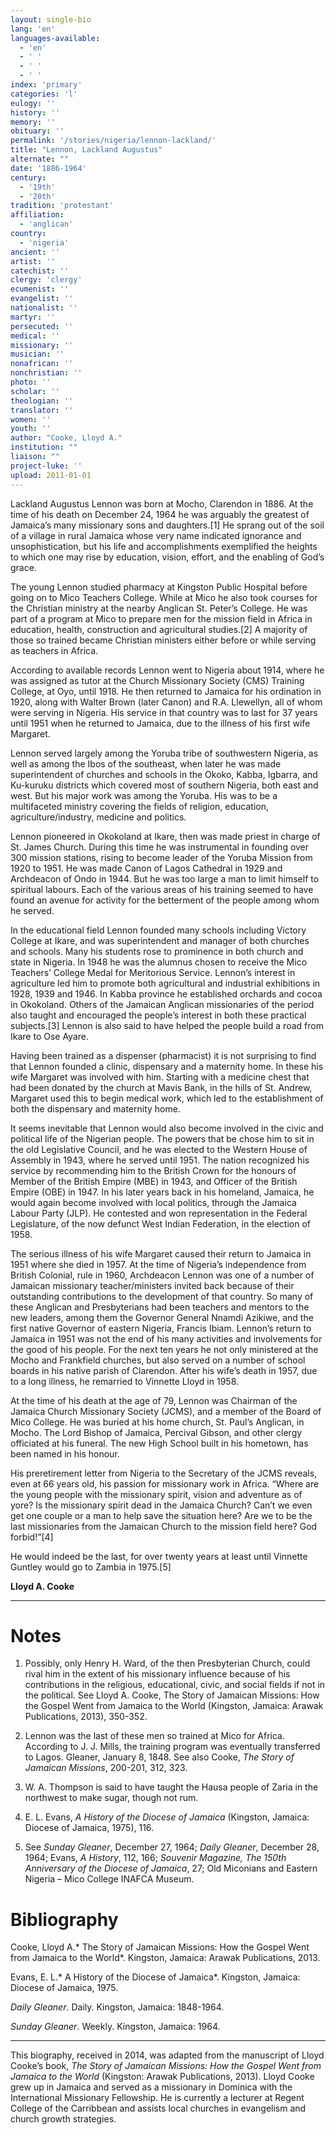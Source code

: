 ```yaml
---
layout: single-bio
lang: 'en'
languages-available:
  - 'en'
  - ' '
  - ' '
  - ' '
index: 'primary'
categories: 'l'
eulogy: ''
history: ''
memory: ''
obituary: ''
permalink: '/stories/nigeria/lennon-lackland/'
title: "Lennon, Lackland Augustus"
alternate: ""
date: '1886-1964'
century:
  - '19th'
  - '20th'
tradition: 'protestant'
affiliation:
  - 'anglican'
country:
  - 'nigeria'
ancient: ''
artist: ''
catechist: ''
clergy: 'clergy'
ecumenist: ''
evangelist: ''
nationalist: ''
martyr: ''
persecuted: ''
medical: ''
missionary: ''
musician: ''
nonafrican: ''
nonchristian: ''
photo: ''
scholar: ''
theologian: ''
translator: ''
women: ''
youth: ''
author: "Cooke, Lloyd A."
institution: ""
liaison: ""
project-luke: ''
upload: 2011-01-01
---
```




Lackland Augustus Lennon was born at Mocho, Clarendon in 1886. At the time of his death on December 24, 1964 he was arguably the greatest of Jamaica’s many missionary sons and daughters.[1] He sprang out of the soil of a village in rural Jamaica whose very name indicated ignorance and unsophistication, but his life and accomplishments exemplified the heights to which one may rise by education, vision, effort, and the enabling of God’s grace.

The young Lennon studied pharmacy at Kingston Public Hospital before going on to Mico Teachers College. While at Mico he also took courses for the Christian ministry at the nearby Anglican St. Peter’s College. He was part of a program at Mico to prepare men for the mission field in Africa in education, health, construction and agricultural studies.[2] A majority of those so trained became Christian ministers either before or while serving as teachers in Africa.

According to available records Lennon went to Nigeria about 1914, where he was assigned as tutor at the Church Missionary Society (CMS) Training College, at Oyo, until 1918. He then returned to Jamaica for his ordination in 1920, along with Walter Brown (later Canon) and R.A. Llewellyn, all of whom were serving in Nigeria. His service in that country was to last for 37 years until 1951 when he returned to Jamaica, due to the illness of his first wife Margaret.

Lennon served largely among the Yoruba tribe of southwestern Nigeria, as well as among the Ibos of the southeast, when later he was made superintendent of churches and schools in the Okoko, Kabba, Igbarra, and Ku-kuruku districts which covered most of southern Nigeria, both east and west. But his major work was among the Yoruba. His was to be a multifaceted ministry covering the fields of religion, education, agriculture/industry, medicine and politics.

Lennon pioneered in Okokoland at Ikare, then was made priest in charge of St. James Church.  During this time he was instrumental in founding over 300 mission stations, rising to become leader of the Yoruba Mission from 1920 to 1951. He was made Canon of Lagos Cathedral in 1929 and Archdeacon of Ondo in 1944. But he was too large a man to limit himself to spiritual labours. Each of the various areas of his training seemed to have found an avenue for activity for the betterment of the people among whom he served.

In the educational field Lennon founded many schools including Victory College at Ikare, and was superintendent and manager of both churches and schools. Many his students rose to prominence in both church and state in Nigeria. In 1948 he was the alumnus chosen to receive the Mico Teachers’ College Medal for Meritorious Service.
Lennon’s interest in agriculture led him to promote both agricultural and industrial exhibitions in 1928, 1939 and 1946. In Kabba province he established orchards and cocoa in Okokoland. Others of the Jamaican Anglican missionaries of the period also taught and encouraged the people’s interest in both these practical subjects.[3] Lennon is also said to have helped the people build a road from Ikare to Ose Ayare.

Having been trained as a dispenser (pharmacist) it is not surprising to find that Lennon founded a clinic, dispensary and a maternity home. In these his wife Margaret was involved with him. Starting with a medicine chest that had been donated by the church at Mavis Bank, in the hills of St. Andrew, Margaret used this to begin medical work, which led to the establishment of both the dispensary and maternity home.

It seems inevitable that Lennon would also become involved in the civic and political life of the Nigerian people. The powers that be chose him to sit in the old Legislative Council, and he was elected to the Western House of Assembly in 1943, where he served until 1951. The nation recognized his service by recommending him to the British Crown for the honours of Member of the British Empire (MBE) in 1943, and Officer of the British Empire (OBE) in 1947. In his later years back in his homeland, Jamaica, he would again become involved with local politics, through the Jamaica Labour Party (JLP). He contested and won representation in the Federal Legislature, of the now defunct West Indian Federation, in the election of 1958.

The serious illness of his wife Margaret caused their return to Jamaica in 1951 where she died in 1957. At the time of Nigeria’s independence from British Colonial, rule in 1960, Archdeacon Lennon was one of a number of Jamaican missionary teacher/ministers invited back because of their outstanding contributions to the development of that country. So many of these Anglican and Presbyterians had been teachers and mentors to the new leaders, among them the Governor General Nnamdi Azikiwe, and the first native Governor of eastern Nigeria, Francis Ibiam.
Lennon’s return to Jamaica in 1951 was not the end of his many activities and involvements for the good of his people. For the next ten years he not only ministered at the Mocho and Frankfield churches, but also served on a number of school boards in his native parish of Clarendon. After his wife’s death in 1957, due to a long illness, he remarried to Vinnette Lloyd in 1958.

At the time of his death at the age of 79, Lennon was Chairman of the Jamaica Church Missionary Society (JCMS), and a member of the Board of Mico College. He was buried at his home church, St. Paul’s Anglican, in Mocho. The Lord Bishop of Jamaica, Percival Gibson, and other clergy officiated at his funeral. The new High School built in his hometown, has been named in his honour.

His preretirement letter from Nigeria to the Secretary of the JCMS reveals, even at 66 years old, his passion for missionary work in Africa. “Where are the young people with the missionary spirit, vision and adventure as of yore?  Is the missionary spirit dead in the Jamaica Church? Can’t we even get one couple or a man to help save the situation here? Are we to be the last missionaries from the Jamaican Church to the mission field here? God forbid!”[4]

He would indeed be the last, for over twenty years at least until Vinnette Guntley would go to Zambia in 1975.[5]

**Lloyd A. Cooke**

---

# Notes

1. Possibly, only Henry H. Ward, of the then Presbyterian Church, could rival him in the extent of his missionary influence because of his contributions in the religious, educational, civic, and social fields if not in the political. See Lloyd A. Cooke, The Story of Jamaican Missions: How the Gospel Went from Jamaica to the World (Kingston, Jamaica: Arawak Publications, 2013), 350-352.

2. Lennon was the last of these men so trained at Mico for Africa. According to J. J. Mills, the training program was eventually transferred to Lagos. Gleaner, January 8, 1848. See also Cooke, *The Story of Jamaican Missions*, 200-201, 312, 323.

3. W. A. Thompson is said to have taught the Hausa people of Zaria in the northwest to make sugar, though not rum.

4. E. L. Evans, *A History of the Diocese of Jamaica* (Kingston, Jamaica: Diocese of Jamaica, 1975), 116.

5. See *Sunday Gleaner*, December 27, 1964; *Daily Gleaner*, December 28, 1964; Evans, *A History*, 112, 166; *Souvenir Magazine, The 150th Anniversary of the Diocese of Jamaica*, 27; Old Miconians and Eastern Nigeria – Mico College INAFCA Museum.

# Bibliography

Cooke, Lloyd A.* The Story of Jamaican Missions: How the Gospel Went from Jamaica to the World*. Kingston, Jamaica: Arawak Publications, 2013.

Evans, E. L.* A History of the Diocese of Jamaica*. Kingston, Jamaica: Diocese of Jamaica, 1975.

*Daily Gleaner*. Daily. Kingston, Jamaica: 1848-1964.

*Sunday Gleaner*. Weekly. Kingston, Jamaica: 1964.

---

This biography, received in 2014, was adapted from the manuscript of Lloyd Cooke’s book, *The Story of Jamaican Missions: How the Gospel Went from Jamaica to the World* (Kingston: Arawak Publications, 2013). Lloyd Cooke grew up in Jamaica and served as a missionary in Dominica with the International Missionary Fellowship. He is currently a lecturer at Regent College of the Carribbean and assists local churches in evangelism and church growth strategies.
